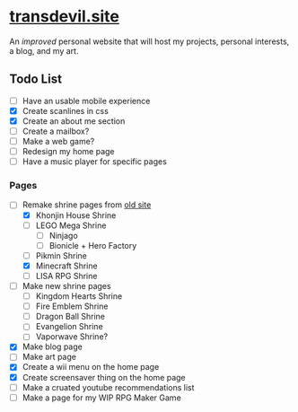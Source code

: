 # [transdevil.site](https://transdevil.site/)

An _improved_ personal website that will host my projects, personal interests, a blog, and my art.

## Todo List

- [ ] Have an usable mobile experience
- [x] Create scanlines in css
- [x] Create an about me section
- [ ] Create a mailbox?
- [ ] Make a web game?
- [ ] Redesign my home page
- [ ] Have a music player for specific pages

### Pages

- [ ] Remake shrine pages from [old site](https://thetransgenderdevil.neocities.org/)
  - [x] Khonjin House Shrine
  - [ ] LEGO Mega Shrine
    - [ ] Ninjago
    - [ ] Bionicle + Hero Factory
  - [ ] Pikmin Shrine
  - [x] Minecraft Shrine
  - [ ] LISA RPG Shrine
- [ ] Make new shrine pages
  - [ ] Kingdom Hearts Shrine
  - [ ] Fire Emblem Shrine
  - [ ] Dragon Ball Shrine
  - [ ] Evangelion Shrine
  - [ ] Vaporwave Shrine?
- [x] Make blog page
- [ ] Make art page
- [x] Create a wii menu on the home page
- [x] Create screensaver thing on the home page
- [ ] Make a cruated youtube recommendations list
- [ ] Make a page for my WIP RPG Maker Game
